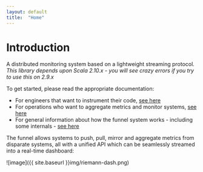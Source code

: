```yaml
---
layout: default
title:  "Home"
---
```


# Introduction

A distributed monitoring system based on a lightweight streaming protocol. *This library depends upon Scala 2.10.x - you will see crazy errors if you try to use this on 2.9.x*

To get started, please read the appropriate documentation:

* For engineers that want to instrument their code, [see here](quickstart/dev/)
* For operations who want to aggregate metrics and monitor systems, [see here](quickstart/ops/)
* For general information about how the funnel system works - including some internals - [see here](manual/)

The funnel allows systems to push, pull, mirror and aggregate metrics from disparate systems, all with a unified API which can be seamlessly streamed into a real-time dashboard:

![image]({{ site.baseurl }}img/riemann-dash.png)

